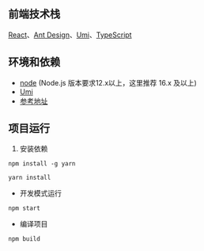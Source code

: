 ## 前端技术栈
[React](https://react.dev/)、[Ant Design](https://ant.design/)、[Umi](https://umijs.org/)、[TypeScript](https://github.com/microsoft/TypeScript)

## 环境和依赖
- [node](https://nodejs.org/) (Node.js 版本要求12.x以上，这里推荐 16.x 及以上)
- [Umi](https://umijs.org/)
- [参考地址](https://github.com/baiwumm/Xmw-Admin.git)

## 项目运行
1. 安装依赖
```
npm install -g yarn

yarn install
```

- 开发模式运行
```
npm start
```

- 编译项目
```
npm build
```


